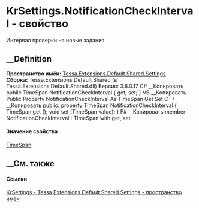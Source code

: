 # KrSettings.NotificationCheckInterval - свойство
Интервал проверки на новые задания.
## __Definition
 **Пространство имён:**
[Tessa.Extensions.Default.Shared.Settings](N_Tessa_Extensions_Default_Shared_Settings.htm)  
 **Сборка:** Tessa.Extensions.Default.Shared (в
Tessa.Extensions.Default.Shared.dll) Версия: 3.6.0.17
C# __Копировать
     public TimeSpan NotificationCheckInterval { get; set; }
VB __Копировать
     Public Property NotificationCheckInterval As TimeSpan
    	Get
    	Set
C++ __Копировать
     public:
    property TimeSpan NotificationCheckInterval {
    	TimeSpan get ();
    	void set (TimeSpan value);
    }
F# __Копировать
     member NotificationCheckInterval : TimeSpan with get, set
#### Значение свойства
[TimeSpan](https://learn.microsoft.com/dotnet/api/system.timespan)
##  __См. также
#### Ссылки
[KrSettings - ](T_Tessa_Extensions_Default_Shared_Settings_KrSettings.htm)
[Tessa.Extensions.Default.Shared.Settings - пространство
имён](N_Tessa_Extensions_Default_Shared_Settings.htm)
